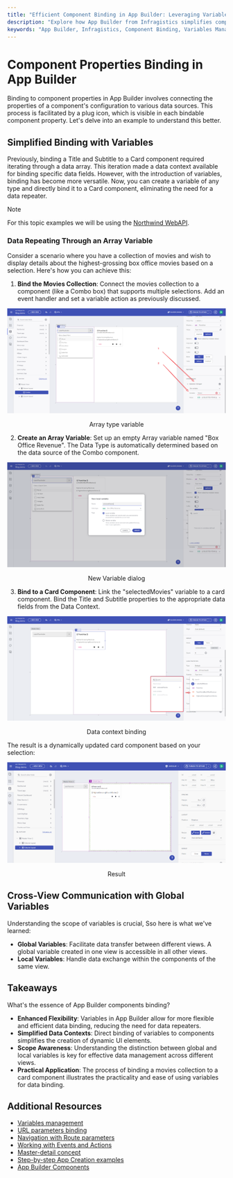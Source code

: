 ```yaml
---
title: "Efficient Component Binding in App Builder: Leveraging Variables for Dynamic UIs"
description: "Explore how App Builder from Infragistics simplifies component properties binding using local and global variables for dynamic and responsive UI development in low-code environments."
keywords: "App Builder, Infragistics, Component Binding, Variables Management, Dynamic UI, Low-Code Development, Data Binding, Global Variables, Local Variables"
---
```


# Component Properties Binding in App Builder

Binding to component properties in App Builder involves connecting the properties of a component's configuration to various data sources. This process is facilitated by a plug icon, which is visible in each bindable component property. Let's delve into an example to understand this better.

## Simplified Binding with Variables

Previously, binding a Title and Subtitle to a Card component required iterating through a data array. This iteration made a data context available for binding specific data fields. However, with the introduction of variables, binding has become more versatile. Now, you can create a variable of any type and directly bind it to a Card component, eliminating the need for a data repeater.

> [!NOTE]
> For this topic examples we will be using the [Northwind WebAPI](https://data-northwind.indigo.design/swagger/index.html).

### Data Repeating Through an Array Variable

Consider a scenario where you have a collection of movies and wish to display details about the highest-grossing box office movies based on a selection. Here's how you can achieve this:

1. **Bind the Movies Collection**: Connect the movies collection to a component (like a Combo box) that supports multiple selections. Add an event handler and set a variable action as previously discussed.

<img src="../images/state-and-context/4.png" srcset="../images/state-and-context/4.png 2x" />
<p style="text-align:center;">Array type variable</p>

2. **Create an Array Variable**: Set up an empty Array variable named "Box Office Revenue". The Data Type is automatically determined based on the data source of the Combo component.

<img src="../images/state-and-context/10.png" srcset="../images/state-and-context/10.png 2x" />
<p style="text-align:center;">New Variable dialog</p>

3. **Bind to a Card Component**: Link the "selectedMovies" variable to a card component. Bind the Title and Subtitle properties to the appropriate data fields from the Data Context.

<img src="../images/state-and-context/11.png" srcset="../images/state-and-context/11.png 2x" />
<p style="text-align:center;">Data context binding</p>

The result is a dynamically updated card component based on your selection:

<img src="../images/state-and-context/12.gif" srcset="../images/state-and-context/12.gif 2x" />
<p style="text-align:center;">Result</p>

## Cross-View Communication with Global Variables

Understanding the scope of variables is crucial, Sso here is what we've learned:

- **Global Variables**: Facilitate data transfer between different views. A global variable created in one view is accessible in all other views.
- **Local Variables**: Handle data exchange within the components of the same view.

## Takeaways
What's the essence of App Builder components binding?

- **Enhanced Flexibility**: Variables in App Builder allow for more flexible and efficient data binding, reducing the need for data repeaters.
- **Simplified Data Contexts**: Direct binding of variables to components simplifies the creation of dynamic UI elements.
- **Scope Awareness**: Understanding the distinction between global and local variables is key for effective data management across different views.
- **Practical Application**: The process of binding a movies collection to a card component illustrates the practicality and ease of using variables for data binding.

## Additional Resources

<div class="divider--half"></div>

* [Variables management](variables-management.md)
* [URL parameters binding](url-parameters-binding.md)
* [Navigation with Route parameters](route-parameters-navigation.md)
* [Working with Events and Actions](working-with-events-and-actions.md)
* [Master-detail concept](../master-detail/master-detail.md)
* [Step-by-step App Creation examples](../master-detail/step-by-step-examples.md)
* [App Builder Components](../indigo-design-app-builder-components.md)